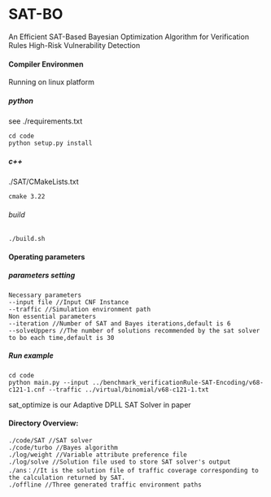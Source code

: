 # SAT-BO
An Efficient SAT-Based Bayesian Optimization Algorithm for Verification Rules High-Risk Vulnerability Detection

#### Compiler Environmen

Running on linux platform

##### python

see ./requirements.txt

```
cd code
python setup.py install
```

##### c++

./SAT/CMakeLists.txt

```
cmake 3.22	
```

###### build

```
./build.sh
```
#### Operating parameters

##### parameters setting

```
Necessary parameters
--input file //Input CNF Instance
--traffic //Simulation environment path
Non essential parameters
--iteration //Number of SAT and Bayes iterations,default is 6
--solveUppers //The number of solutions recommended by the sat solver to bo each time,default is 30
```

##### Run  example

``` 
cd code 
python main.py --input ../benchmark_verificationRule-SAT-Encoding/v68-c121-1.cnf --traffic ../virtual/binomial/v68-c121-1.txt
```

sat_optimize is our Adaptive DPLL SAT Solver in paper

#### Directory Overview:

```
./code/SAT //SAT solver
./code/turbo //Bayes algorithm
./log/weight //Variable attribute preference file
./log/solve //Solution file used to store SAT solver's output
./ans：//It is the solution file of traffic coverage corresponding to the calculation returned by SAT.
./offline //Three generated traffic environment paths
```
